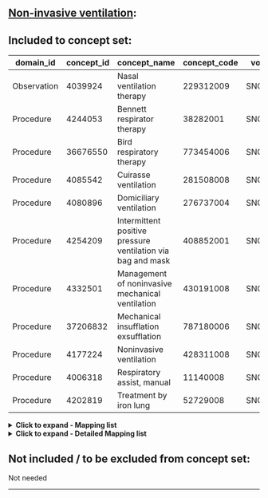 ## [Non-invasive ventilation](https://github.com/OHDSI/Covid-19/blob/vocabularies_for_phenotypes/Vocabulary/sql/phenotypes/Non-invasive%20ventilation.sql):

## Included to concept set:
|domain_id|concept_id|concept_name|concept_code|voc_id
|---|---|---|---|---|
Observation|4039924|Nasal ventilation therapy|229312009|SNOMED
Procedure|4244053|Bennett respirator therapy|38282001|SNOMED
Procedure|36676550|Bird respiratory therapy|773454006|SNOMED
Procedure|4085542|Cuirasse ventilation|281508008|SNOMED
Procedure|4080896|Domiciliary ventilation|276737004|SNOMED
Procedure|4254209|Intermittent positive pressure ventilation via bag and mask|408852001|SNOMED
Procedure|4332501|Management of noninvasive mechanical ventilation|430191008|SNOMED
Procedure|37206832|Mechanical insufflation exsufflation|787180006|SNOMED
Procedure|4177224|Noninvasive ventilation|428311008|SNOMED
Procedure|4006318|Respiratory assist, manual|11140008|SNOMED
Procedure|4202819|Treatment by iron lung|52729008|SNOMED


<details><summary><strong>Click to expand - Mapping list</strong></summary>
<p>

|domain_id|concept_id|concept_name|voc_id|source_voc_id|source_code
|---|---|---|---|---|---|
Observation|4039924|Nasal ventilation therapy|SNOMED|Read|Z6M4.00
Procedure|4139542|Bag valve mask ventilation|SNOMED|OPCS4|E85.4
Procedure|4139542|Bag valve mask ventilation|SNOMED|Read|7458300
Procedure|4072514|Lung inflation by intermittent compression of reservoir bag|SNOMED|Read|Z6H1.00; Z6H1.11
Procedure|4332501|Management of noninvasive mechanical ventilation|SNOMED|SUS|0301050015; 0301050066
Procedure|4039925|Manual hyperinflation|SNOMED|Read|Z6H2.00
Procedure|4177224|Noninvasive ventilation|SNOMED|ICD9Proc|93.90
Procedure|4177224|Noninvasive ventilation|SNOMED|ICD9ProcCN|93.90; 93.9000; 93.9001
Procedure|4177224|Noninvasive ventilation|SNOMED|OPCS4|E85.2
Procedure|4177224|Noninvasive ventilation|SNOMED|Read|7458100
Procedure|4006318|Respiratory assist, manual|SNOMED|Read|Z6H..00; Z6H..11; Z6H..12; Z6H..13


</p>
</details>

<details><summary><strong>Click to expand - Detailed Mapping list</strong></summary>
<p>

|source_code_description|source_code|source_voc_id|concept_id|concept_name|concept_code|concept_class_id|domain_id|voc_id
|---|---|---|---|---|---|---|---|---|
ACCOMPANIMENT AND DOMESTIC ASSESSMENT OF PATIENT SUBMITTED TO NON-INVASIVE MECHANICAL VENTILATION - PATIENT / MONTH|0301050015|SUS|4332501|Management of noninvasive mechanical ventilation|430191008|Procedure|Procedure|SNOMED
INSTALLATION / MAINTENANCE OF NON-INVASIVE MECHANICAL VENTILATION DOMICILE|0301050066|SUS|4332501|Management of noninvasive mechanical ventilation|430191008|Procedure|Procedure|SNOMED
Non-invasive ventilation|7458100|Read|4177224|Noninvasive ventilation|428311008|Procedure|Procedure|SNOMED
Bag valve mask ventilation|7458300|Read|4139542|Bag valve mask ventilation|425447009|Procedure|Procedure|SNOMED
Non-invasive mechanical ventilation|93.90|ICD9Proc|4177224|Noninvasive ventilation|428311008|Procedure|Procedure|SNOMED
Non-invasive mechanical ventilation|93.90|ICD9ProcCN|4177224|Noninvasive ventilation|428311008|Procedure|Procedure|SNOMED
Non-invasive mechanical ventilation|93.9000|ICD9ProcCN|4177224|Noninvasive ventilation|428311008|Procedure|Procedure|SNOMED
Continuous positive airway pressure (CPAP) (machine translation)|93.9001|ICD9ProcCN|4177224|Noninvasive ventilation|428311008|Procedure|Procedure|SNOMED
Non-invasive ventilation NEC|E85.2|OPCS4|4177224|Noninvasive ventilation|428311008|Procedure|Procedure|SNOMED
Bag valve mask ventilation|E85.4|OPCS4|4139542|Bag valve mask ventilation|425447009|Procedure|Procedure|SNOMED
Manually assisted breathing|Z6H..00|Read|4006318|Respiratory assist, manual|11140008|Procedure|Procedure|SNOMED
Lung inflation by intermittent compression of reservoir bag|Z6H1.00|Read|4072514|Lung inflation by intermittent compression of reservoir bag|243140006|Procedure|Procedure|SNOMED
Hand ventilation|Z6H..11|Read|4006318|Respiratory assist, manual|11140008|Procedure|Procedure|SNOMED
Hand bagging|Z6H1.11|Read|4072514|Lung inflation by intermittent compression of reservoir bag|243140006|Procedure|Procedure|SNOMED
Manual ventilation|Z6H..12|Read|4006318|Respiratory assist, manual|11140008|Procedure|Procedure|SNOMED
Hand ventilation - bagging|Z6H..13|Read|4006318|Respiratory assist, manual|11140008|Procedure|Procedure|SNOMED
Manual hyperinflation|Z6H2.00|Read|4039925|Manual hyperinflation|229313004|Procedure|Procedure|SNOMED
Nasal ventilation therapy|Z6M4.00|Read|4039924|Nasal ventilation therapy|229312009|Procedure|Observation|SNOMED

</p>
</details>


## Not included / to be excluded from concept set:
Not needed

***